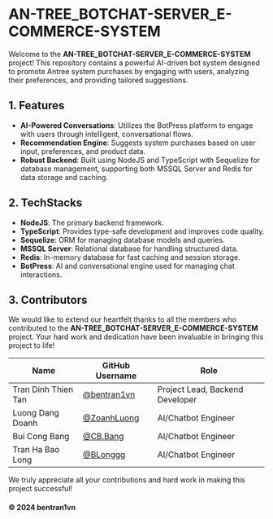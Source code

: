 # AN-TREE_BOTCHAT-SERVER_E-COMMERCE-SYSTEM

Welcome to the **AN-TREE_BOTCHAT-SERVER_E-COMMERCE-SYSTEM** project! This repository contains a powerful AI-driven bot system designed to promote Antree system purchases by engaging with users, analyzing their preferences, and providing tailored suggestions.

## 1. Features

- **AI-Powered Conversations**: Utilizes the BotPress platform to engage with users through intelligent, conversational flows.
- **Recommendation Engine**: Suggests system purchases based on user input, preferences, and product data.
- **Robust Backend**: Built using NodeJS and TypeScript with Sequelize for database management, supporting both MSSQL Server and Redis for data storage and caching.

## 2. TechStacks

- **NodeJS**: The primary backend framework.
- **TypeScript**: Provides type-safe development and improves code quality.
- **Sequelize**: ORM for managing database models and queries.
- **MSSQL Server**: Relational database for handling structured data.
- **Redis**: In-memory database for fast caching and session storage.
- **BotPress**: AI and conversational engine used for managing chat interactions.

## 3. Contributors

We would like to extend our heartfelt thanks to all the members who contributed to the **AN-TREE_BOTCHAT-SERVER_E-COMMERCE-SYSTEM** project. Your hard work and dedication have been invaluable in bringing this project to life!

| Name | GitHub Username | Role |
|------|-----------------|------|
| Tran Dinh Thien Tan | [@bentran1vn](https://github.com/bentran1vn) | Project Lead, Backend Developer |
| Luong Dang Doanh| [@ZoanhLuong](https://github.com/LuongDangDoanh) | AI/Chatbot Engineer |
| Bui Cong Bang | [@CB.Bang](https://github.com/Buicongbang04) | AI/Chatbot Engineer |
| Tran Ha Bao Long | [@BLonggg](https://github.com/BLonggg608) | AI/Chatbot Engineer |


We truly appreciate all your contributions and hard work in making this project successful!

#### © 2024 bentran1vn
